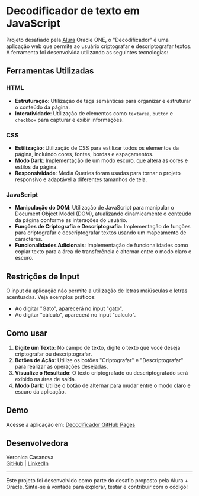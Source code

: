 # Decodificador de texto em JavaScript

Projeto desafiado pela [Alura](https://github.com/alura-cursos) Oracle ONE, o "Decodificador" é uma aplicação web que permite ao usuário criptografar e descriptografar textos. A ferramenta foi desenvolvida utilizando as seguintes tecnologias:

## Ferramentas Utilizadas

### HTML
- **Estruturação**: Utilização de tags semânticas para organizar e estruturar o conteúdo da página.
- **Interatividade**: Utilização de elementos como `textarea`, `button` e `checkbox` para capturar e exibir informações.

### CSS
- **Estilização**: Utilização de CSS para estilizar todos os elementos da página, incluindo cores, fontes, bordas e espaçamentos.
- **Modo Dark**: Implementação de um modo escuro, que altera as cores e estilos da página.
- **Responsividade**: Media Queries foram usadas para tornar o projeto responsivo e adaptável a diferentes tamanhos de tela.

### JavaScript
- **Manipulação do DOM**: Utilização de JavaScript para manipular o Document Object Model (DOM), atualizando dinamicamente o conteúdo da página conforme as interações do usuário.
- **Funções de Criptografia e Descriptografia**: Implementação de funções para criptografar e descriptografar textos usando um mapeamento de caracteres.
- **Funcionalidades Adicionais**: Implementação de funcionalidades como copiar texto para a área de transferência e alternar entre o modo claro e escuro.

## Restrições de Input

O input da aplicação não permite a utilização de letras maiúsculas e letras acentuadas. Veja exemplos práticos:

- Ao digitar "Gato", aparecerá no input "gato".
- Ao digitar "cálculo", aparecerá no input "calculo".

## Como usar

1. **Digite um Texto**: No campo de texto, digite o texto que você deseja criptografar ou descriptografar.
2. **Botões de Ação**: Utilize os botões "Criptografar" e "Descriptografar" para realizar as operações desejadas.
3. **Visualize o Resultado**: O texto criptografado ou descriptografado será exibido na área de saída.
4. **Modo Dark**: Utilize o botão de alternar para mudar entre o modo claro e escuro da aplicação.

## Demo

Acesse a aplicação em: [Decodificador GitHub Pages](https://veronicacasanova.github.io/decodificador_de_texto/)

## Desenvolvedora
Veronica Casanova  
[GitHub](https://github.com/VeronicaCasanova) | [LinkedIn](https://www.linkedin.com/in/veronicacasanova/)

---

Este projeto foi desenvolvido como parte do desafio proposto pela Alura + Oracle. Sinta-se à vontade para explorar, testar e contribuir com o código!
